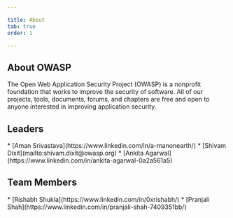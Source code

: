 ```yaml
---

title: About
tab: true
order: 1

---
```

## About OWASP

The Open Web Application Security Project (OWASP) is a nonprofit foundation that works to improve the security of software. All of our projects, tools, documents, forums, and chapters are free and open to anyone interested in improving application security.


<h2>Leaders</h2>
* [Aman Srivastava](https://www.linkedin.com/in/a-manonearth/)
* [Shivam Dixit](mailto:shivam.dixit@owasp.org)
* [Ankita Agarwal](https://www.linkedin.com/in/ankita-agarwal-0a2a561a5)


<h2>Team Members</h2>
* [Rishabh Shukla](https://www.linkedin.com/in/0xrishabh/)
* [Pranjali Shah](https://www.linkedin.com/in/pranjali-shah-7409351bb/)

